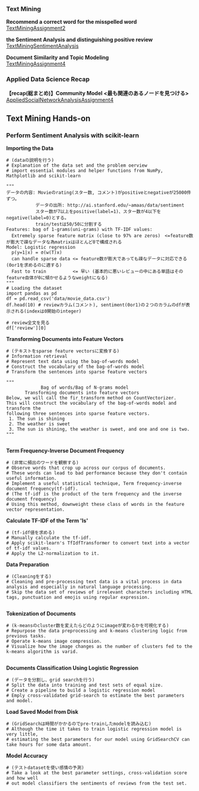 ### Text Mining
**Recommend a correct word for the misspelled word**<br>
[TextMiningAssignment2](TextMiningAssignment2.ipynb)<br>

**the Sentiment Analysis and distinguishing positive review**<br>
[TextMiningSentimentAnalysis](TextMiningSentimentAnalysis.ipynb)<br>

**Document Similarity and Topic Modeling**<br>
[TextMiningAssignment4](TextMiningAssignment4.ipynb)<br>

### Applied Data Science Recap
**【recap(総まとめ)】Community Model <最も関連のあるノードを見つける>**<br>
[AppliedSocialNetworkAnalysisAssignment4](AppliedSocialNetworkAnalysisAssignment4.ipynb)<br>

## Text Mining Hands-on
### Perform Sentiment Analysis with scikit-learn
**Importing the Data**<br>
```
# (dataの説明を行う)
# Explanation of the data set and the problem oerview
# import essential modules and helper functions from NumPy, Mathplotlib and scikit-learn

"""
データの内容: Movieのrating(スター数, コメント)がpositiveとnegativeが25000件ずつ。
           データの出所: http://ai.stanford.edu/~amaas/data/sentiment
           スター数が7以上をpositive(label=1)、スター数が4以下をnegative(label=0)とする。
           train/testは50/50に分割する
Features: bag of 1-grams(uni-grams) with TF-IDF values:
  Extremely sparse feature matrix (close to 97% are zeros)　<=feature数が膨大で疎なデータな為matrixはほとんど0で構成される
Model: Logistic regression
  p(y=1|x) = σ(w(T)x)
  can handle sparse data <= feature数が膨大であっても疎なデータに対応できる(0or1を求めるのに適する)
  Fast to train          <= 早い (基本的に悪いレビューの中にある単語はそのfeature自体が0に傾かせるようなweightになる)
"""
# Loading the dataset
import pandas as pd
df = pd.read_csv('data/movie_data.csv')
df.head(10) # reviewカラム(コメント), sentiment(0or1)の２つのカラムのdfが表示される(indexは0開始のinteger)

# review全文を見る
df['review'][0]
```
**Transforming Documents into Feature Vectors**<br>
```
# (テキストをsparse feature vectorsに変換する)
# Information retrieval
# Represent text data using the bag-of-words model
# Construct the vocabulary of the bag-of-words model
# Transform the sentences into sparse feature vectors

"""
             Bag of words/Bag of N-grams model
       Transforming documents into feature vectors
Below, we will call the fir_transform method on CountVectorizer.
This will construct the vocabulary of the bag-of-words model and transform the
following three sentences into sparse feature vectors.
 1. The sun is shining
 2. The weather is sweet
 3. The sun is shining, the weather is sweet, and one and one is two.
"""


```
**Term Frequency-Inverse Document Frequency**<br>
```
# (非常に頻出のワードを観察する) 
# Observe words that crop up across our corpus of documents.
# These words can lead to bad performance because they don't contain useful information.
# Implement a useful statistical technique, Term frequency-inverse document frequency(tf-idf).
# (The tf-idf is the product of the term frequency and the inverse document frequency)
# Using this method, downweight these class of words in the feature vector representation.

```
**Calculate TF-IDF of the Term 'Is'**<br>
```
# (tf-idf値を求める)
# Manually calculate the tf-idf.
# Apply scikit-learn's TfIdfTransformer to convert text into a vector of tf-idf values.
# Apply the L2-normalization to it.

```
**Data Preparation**<br>
```
# (Cleaningをする)
# Cleaning and pre-processing text data is a vital process in data analysis and especially in natural language processing.
# Skip the data set of reviews of irrelevant characters including HTML tags, punctuation and emojis using regular expression.


```
**Tokenization of Documents**<br>
```
# (k-meansのcluster数を変えたらどのようにimageが変わるかを可視化する)
# Repurpose the data preprocessing and k-means clustering logic from previous tasks.
# Operate k-means image compression.
# Visualize how the image changes as the number of clusters fed to the k-means algorithm is varid.


```
**Documents Classification Using Logistic Regression**<br>
```
# (データを分割し、grid searchを行う)
# Split the data into training and test sets of equal size.
# Create a pipeline to build a logistic regression model
# Emply cross-validated grid-search to estimate the best parameters and model.

```
**Load Saved Model from Disk**<br>
```
# (GridSearchは時間がかかるのでpre-trainしたmodelを読み込む)
# Although the time it takes to train logistic regression model is very little,
# estimating the best parameters for our model using GridSearchCV can take hours for some data amount.

```
**Model Accuracy**<br>
```
# (テストdatasetを使い感情の予測)
# Take a look at the best parameter settings, cross-validation score and how well
# out model classifiers the sentiments of reviews from the test set.

```


